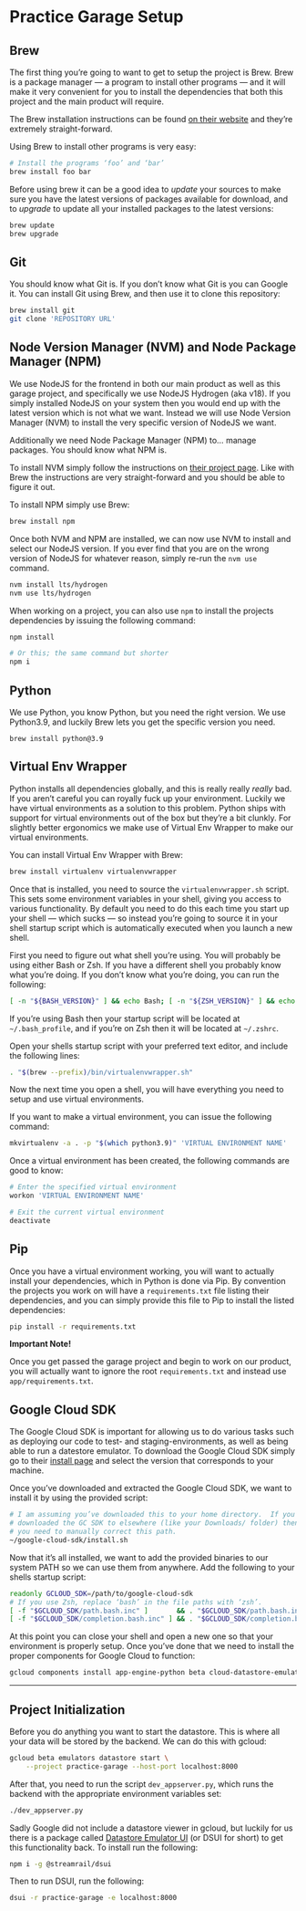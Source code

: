 # Practice Garage Setup

## Brew

The first thing you’re going to want to get to setup the project is Brew.
Brew is a package manager — a program to install other programs — and it
will make it very convenient for you to install the dependencies that
both this project and the main product will require.

The Brew installation instructions can be found [on their website][1] and
they’re extremely straight-forward.

Using Brew to install other programs is very easy:

```sh
# Install the programs ‘foo’ and ‘bar’
brew install foo bar
```

Before using brew it can be a good idea to *update* your sources to make
sure you have the latest versions of packages available for download, and
to *upgrade* to update all your installed packages to the latest
versions:

```sh
brew update
brew upgrade
```

[1]: https://brew.sh/

## Git

You should know what Git is.  If you don’t know what Git is you can
Google it.  You can install Git using Brew, and then use it to clone this
repository:

```sh
brew install git
git clone 'REPOSITORY URL'
```

## Node Version Manager (NVM) and Node Package Manager (NPM)

We use NodeJS for the frontend in both our main product as well as this
garage project, and specifically we use NodeJS Hydrogen (aka v18).  If
you simply installed NodeJS on your system then you would end up with the
latest version which is not what we want.  Instead we will use Node
Version Manager (NVM) to install the very specific version of NodeJS we
want.

Additionally we need Node Package Manager (NPM) to… manage packages.  You
should know what NPM is.

To install NVM simply follow the instructions on [their project page][2].
Like with Brew the instructions are very straight-forward and you should
be able to figure it out.

To install NPM simply use Brew:

```sh
brew install npm
```

Once both NVM and NPM are installed, we can now use NVM to install and
select our NodeJS version.  If you ever find that you are on the wrong
version of NodeJS for whatever reason, simply re-run the `nvm use`
command.

```sh
nvm install lts/hydrogen
nvm use lts/hydrogen
```

When working on a project, you can also use `npm` to install the projects
dependencies by issuing the following command:

```sh
npm install

# Or this; the same command but shorter
npm i
```

[2]: https://github.com/nvm-sh/nvm?tab=readme-ov-file#install--update-script

## Python

We use Python, you know Python, but you need the right version.  We use
Python3.9, and luckily Brew lets you get the specific version you need.

```
brew install python@3.9
```

## Virtual Env Wrapper

Python installs all dependencies globally, and this is really really
*really* bad.  If you aren’t careful you can royally fuck up your
environment.  Luckily we have virtual environments as a solution to this
problem.  Python ships with support for virtual environments out of the
box but they’re a bit clunkly.  For slightly better ergonomics we make
use of Virtual Env Wrapper to make our virtual environments.

You can install Virtual Env Wrapper with Brew:

```sh
brew install virtualenv virtualenvwrapper
```

Once that is installed, you need to source the `virtualenvwrapper.sh`
script.  This sets some environment variables in your shell, giving you
access to various functionality.  By default you need to do this each
time you start up your shell — which sucks — so instead you’re going to
source it in your shell startup script which is automatically executed
when you launch a new shell.

First you need to figure out what shell you’re using.  You will probably
be using either Bash or Zsh.  If you have a different shell you probably
know what you’re doing.  If you don’t know what you’re doing, you can run
the following:

```sh
[ -n "${BASH_VERSION}" ] && echo Bash; [ -n "${ZSH_VERSION}" ] && echo Zsh
```

If you’re using Bash then your startup script will be located at
`~/.bash_profile`, and if you’re on Zsh then it will be located at
`~/.zshrc`.

Open your shells startup script with your preferred text editor, and
include the following lines:

```sh
. "$(brew --prefix)/bin/virtualenvwrapper.sh"
```

Now the next time you open a shell, you will have everything you need to
setup and use virtual environments.

If you want to make a virtual environment, you can issue the following
command:

```sh
mkvirtualenv -a . -p "$(which python3.9)" 'VIRTUAL ENVIRONMENT NAME'
```

Once a virtual environment has been created, the following commands are
good to know:

```sh
# Enter the specified virtual environment
workon 'VIRTUAL ENVIRONMENT NAME'

# Exit the current virtual environment
deactivate
```

## Pip

Once you have a virtual environment working, you will want to actually
install your dependencies, which in Python is done via Pip.  By
convention the projects you work on will have a `requirements.txt` file
listing their dependencies, and you can simply provide this file to Pip
to install the listed dependencies:

```sh
pip install -r requirements.txt
```

**Important Note!**

Once you get passed the garage project and begin to work on our product,
you will actually want to ignore the root `requirements.txt` and instead
use `app/requirements.txt`.

## Google Cloud SDK

The Google Cloud SDK is important for allowing us to do various tasks
such as deploying our code to test- and staging-environments, as well as
being able to run a datestore emulator.  To download the Google Cloud SDK
simply go to their [install page][3] and select the version that
corresponds to your machine.

Once you’ve downloaded and extracted the Google Cloud SDK, we want to
install it by using the provided script:

```sh
# I am assuming you’ve downloaded this to your home directory.  If you
# downloaded the GC SDK to elsewhere (like your Downloads/ folder) then
# you need to manually correct this path.
~/google-cloud-sdk/install.sh
```

Now that it’s all installed, we want to add the provided binaries to our
system PATH so we can use them from anywhere.  Add the following to your
shells startup script:

```sh
readonly GCLOUD_SDK=/path/to/google-cloud-sdk
# If you use Zsh, replace ‘bash’ in the file paths with ‘zsh’.
[ -f "$GCLOUD_SDK/path.bash.inc" ]       && . "$GCLOUD_SDK/path.bash.inc"
[ -f "$GCLOUD_SDK/completion.bash.inc" ] && . "$GCLOUD_SDK/completion.bash.inc"
```

At this point you can close your shell and open a new one so that your
environment is properly setup.  Once you’ve done that we need to install
the proper components for Google Cloud to function:

```sh
gcloud components install app-engine-python beta cloud-datastore-emulator
```

[3]: https://cloud.google.com/sdk/docs/install

---

## Project Initialization

Before you do anything you want to start the datastore.  This is where
all your data will be stored by the backend.  We can do this with gcloud:

```sh
gcloud beta emulators datastore start \
    --project practice-garage --host-port localhost:8000
```

After that, you need to run the script `dev_appserver.py`, which runs the
backend with the appropriate environment variables set:

```sh
./dev_appserver.py
```

Sadly Google did not include a datastore viewer in gcloud, but luckily
for us there is a package called [Datastore Emulator UI][4] (or DSUI for
short) to get this functionality back.  To install run the following:

```sh
npm i -g @streamrail/dsui
```

Then to run DSUI, run the following:

```sh
dsui -r practice-garage -e localhost:8000
```

[4]: https://github.com/streamrail/dsui
